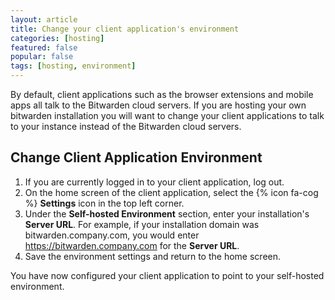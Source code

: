```yaml
---
layout: article
title: Change your client application's environment
categories: [hosting]
featured: false
popular: false
tags: [hosting, environment]
---
```


By default, client applications such as the browser extensions and mobile apps all talk to the Bitwarden cloud servers. If you are hosting your own bitwarden installation you will want to change your client applications to talk to your instance instead of the Bitwarden cloud servers.

## Change Client Application Environment

1. If you are currently logged in to your client application, log out.
2. On the home screen of the client application, select the {% icon fa-cog %} **Settings** icon in the top left corner.
3. Under the **Self-hosted Environment** section, enter your installation's **Server URL**. For example, if your installation domain was bitwarden.company.com, you would enter https://bitwarden.company.com for the **Server URL**.
4. Save the environment settings and return to the home screen.

You have now configured your client application to point to your self-hosted environment.
